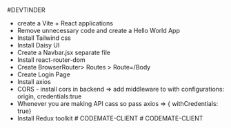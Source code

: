 #DEVTINDER


- create a Vite + React applications
- Remove unnecessary code and create a Hello World App
- Install Tailwind css
- Install Daisy UI
- Create a Navbar.jsx separate file
- Install react-router-dom
- Create BrowserRouter> Routes > Route=/Body
- Create Login Page
- Install axios
- CORS - install cors in backend => add middleware to with configurations: origin, credentials:true
- Whenever you are making API cass so pass axios => { withCredentials: true}
- Install Redux toolkit #   C O D E M A T E - C L I E N T  
 #   C O D E M A T E - C L I E N T  
 